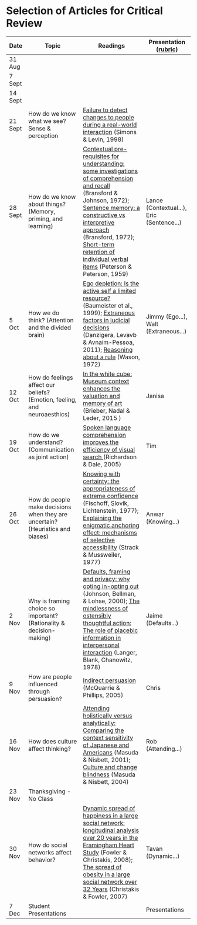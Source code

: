 # Selection of Articles for Critical Review

| Date | Topic | Readings | Presentation ([rubric](https://github.com/ub-idia640-2016/course-materials/blob/master/presentation-critical-review.md)) |
| --- | --- | --- | --- |
|  31 Aug |  |    |   |
|  7 Sept  |  |  |  |
|  14 Sept |  |  |  |
|  21 Sept | How do we know what we see? Sense & perception | [Failure to detect changes to people during a real-world interaction](https://drive.google.com/open?id=0B3SsgcqV1xSSQWZNaERnWmt1TjA) (Simons & Levin, 1998) | |
| 28 Sept | How do we know about things? (Memory, priming, and learning) | [Contextual pre-requisites for understanding: some investigations of comprehension and recall](https://drive.google.com/open?id=0B3SsgcqV1xSSQWJBb0t2MEk3XzA) (Bransford & Johnson, 1972); [Sentence memory: a constructive vs interpretive approach](https://drive.google.com/open?id=0B3SsgcqV1xSSc2VQVjhkd0pVWkE) (Bransford, 1972); [Short-term retention of individual verbal items](https://drive.google.com/open?id=0B3SsgcqV1xSSZlcwb2FJSlhQeUU) (Peterson & Peterson, 1959) | Lance (Contextual...), Eric (Sentence...) |
| 5 Oct | How we do think? (Attention and the divided brain) | [Ego depletion: Is the active self a limited resource?](https://drive.google.com/open?id=0B3SsgcqV1xSSMmR5OFZwZkFrckE) (Baumeister et al., 1999); [Extraneous factors in judicial decisions](https://drive.google.com/open?id=0B3SsgcqV1xSSMHd4M19QRVJIVlE) (Danzigera, Levavb & Avnaim-Pessoa, 2011); [Reasoning about a rule](https://drive.google.com/open?id=0B3SsgcqV1xSSeDlEZjExMXRONEk) (Wason, 1972) | Jimmy (Ego...), Walt (Extraneous...) |
| 12 Oct | How do feelings affect our beliefs? (Emotion, feeling, and neuroaesthics) |  [In the white cube: Museum context enhances the valuation and memory of art](https://drive.google.com/open?id=0B3SsgcqV1xSSMHF2Zmc4cU1GR2M) (Brieber, Nadal & Leder, 2015 ) | Janisa |
| 19 Oct | How do we understand? (Communication as joint action)  | [Spoken language comprehension improves the efficiency of visual search ](https://drive.google.com/open?id=0B3SsgcqV1xSSWHotbnlPdGpqdlU) (Richardson & Dale, 2005) | Tim |
| 26 Oct | How do people make decisions when they are uncertain? (Heuristics and biases) | [Knowing with certainty: the appropriateness of extreme confidence](https://drive.google.com/open?id=0B3SsgcqV1xSSV2pld0JUblJkcVU) (Fischoff, Slovik, Lichtenstein, 1977); [Explaining the enigmatic anchoring effect: mechanisms of selective accessibility](https://drive.google.com/open?id=0B3SsgcqV1xSSWDRlR21wRVEzVVk) (Strack & Mussweiler, 1977) | Anwar (Knowing...) |
| 2 Nov | Why is framing choice so important? (Rationality & decision-making) | [Defaults, framing and privacy: why opting in-opting out](https://drive.google.com/open?id=0B3SsgcqV1xSSRnJZMl9RdTRuZVk) (Johnson, Bellman, & Lohse, 2000); [The mindlessness of ostensibly thoughtful action: The role of placebic information in interpersonal interaction](https://drive.google.com/open?id=0B3SsgcqV1xSSaThlb1NBTXBEaUU) (Langer, Blank, Chanowitz, 1978)  | Jaime (Defaults...) |
| 9 Nov | How are people influenced through persuasion? | [Indirect persuasion](https://drive.google.com/open?id=0B3SsgcqV1xSSVWN0STAzMmtQZk0) (McQuarrie & Phillips, 2005) | Chris |
| 16 Nov  | How does culture affect thinking?  | [Attending holistically versus analytically: Comparing the context sensitivity of Japanese and Americans](https://drive.google.com/open?id=0B3SsgcqV1xSSbjZjYmlVVm14TVE) (Masuda & Nisbett, 2001); [Culture and change blindness](https://drive.google.com/open?id=0B3SsgcqV1xSSdEdPS0JaNXlFNEU) (Masuda & Nisbett, 2004) | Rob (Attending...) |
| 23 Nov | Thanksgiving - No Class |  |  |
| 30 Nov | How do social networks affect behavior?  | [Dynamic spread of happiness in a large social network: longitudinal analysis over 20 years in the Framingham Heart Study](https://drive.google.com/open?id=0B3SsgcqV1xSSNHRJSmhheE0tc2s) (Fowler & Christakis, 2008); [The spread of obesity in a large social network over 32 Years](https://drive.google.com/open?id=0B3SsgcqV1xSSeGtpTnlhaFFzQjg) (Christakis & Fowler, 2007) | Tavan (Dynamic...) |
|  7 Dec | Student Presentations |  | Presentations |
